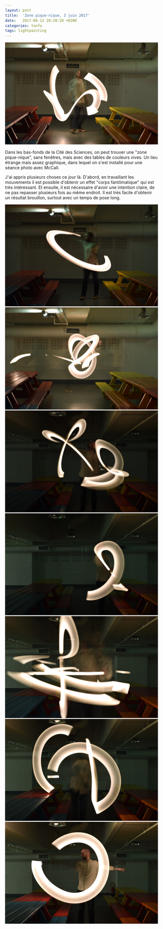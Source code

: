 ```yaml
---
layout: post
title:  'Zone pique-nique, 3 juin 2017'
date:   2017-06-12 20:20:20 +0200
categories: tonfa
tags: lightpainting
---
```


<img src="/assets/images/McCall_zone_piquenique/DSC_0216.jpg"/>

Dans les bas-fonds de la Cité des Sciences, on peut trouver une "zone pique-nique", sans fenêtres, mais avec des tables de couleurs vives. Un lieu étrange mais assez graphique, dans lequel on s'est installé pour une séance photo avec McCall.

<!--more-->

J'ai appris plusieurs choses ce jour là. D'abord, en travaillant les mouvements il est possible d'obtenir un effet "corps fantômatique" qui est très intéressant. Et ensuite, il est nécessaire d'avoir une intention claire, de ne pas repasser plusieurs fois au même endroit. Il est très facile d'obtenir un résultat brouillon, surtout avec un temps de pose long.

<img src="/assets/images/McCall_zone_piquenique/DSC_0214.jpg"/>

<img src="/assets/images/McCall_zone_piquenique/DSC_0225.jpg"/>

<img src="/assets/images/McCall_zone_piquenique/DSC_0236.jpg"/>

<img src="/assets/images/McCall_zone_piquenique/DSC_0243.jpg"/>

<img src="/assets/images/McCall_zone_piquenique/DSC_0249.jpg"/>

<img src="/assets/images/McCall_zone_piquenique/DSC_0264.jpg"/>

<img src="/assets/images/McCall_zone_piquenique/DSC_0272.jpg"/>
